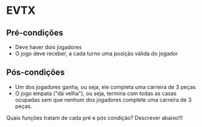 # EVTX

## Pré-condições
* Deve haver dois jogadores
* O jogo deve receber, a cada turno uma posição válida do jogador

## Pós-condições
* Um dos jogadores ganha, ou seja, ele completa uma carreira de 3 peças
* O jogo empata ("dá velha"), ou seja, termina com todas as casas ocupadas sem que nenhum dos jogadores complete uma carreira de 3 peças.

Quais funções tratam de cada pré e pós condição? Descrever abaixo!!!
